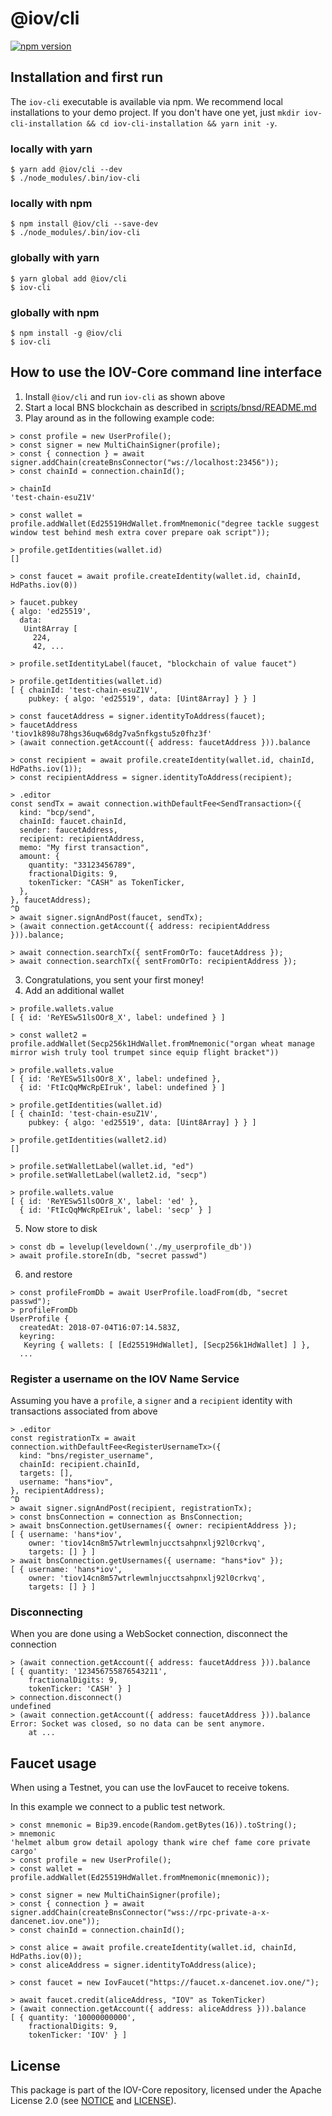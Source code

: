 # @iov/cli

[![npm version](https://img.shields.io/npm/v/@iov/cli.svg)](https://www.npmjs.com/package/@iov/cli)

## Installation and first run

The `iov-cli` executable is available via npm. We recommend local installations
to your demo project. If you don't have one yet, just
`mkdir iov-cli-installation && cd iov-cli-installation && yarn init -y`.

### locally with yarn

```
$ yarn add @iov/cli --dev
$ ./node_modules/.bin/iov-cli
```

### locally with npm

```
$ npm install @iov/cli --save-dev
$ ./node_modules/.bin/iov-cli
```

### globally with yarn

```
$ yarn global add @iov/cli
$ iov-cli
```

### globally with npm

```
$ npm install -g @iov/cli
$ iov-cli
```

## How to use the IOV-Core command line interface

1. Install `@iov/cli` and run `iov-cli` as shown above
2. Start a local BNS blockchain as described in
   [scripts/bnsd/README.md](https://github.com/iov-one/iov-core/tree/master/scripts/bnsd/README.md)
3. Play around as in the following example code:

```
> const profile = new UserProfile();
> const signer = new MultiChainSigner(profile);
> const { connection } = await signer.addChain(createBnsConnector("ws://localhost:23456"));
> const chainId = connection.chainId();

> chainId
'test-chain-esuZ1V'

> const wallet = profile.addWallet(Ed25519HdWallet.fromMnemonic("degree tackle suggest window test behind mesh extra cover prepare oak script"));

> profile.getIdentities(wallet.id)
[]

> const faucet = await profile.createIdentity(wallet.id, chainId, HdPaths.iov(0))

> faucet.pubkey
{ algo: 'ed25519',
  data:
   Uint8Array [
     224,
     42, ...

> profile.setIdentityLabel(faucet, "blockchain of value faucet")

> profile.getIdentities(wallet.id)
[ { chainId: 'test-chain-esuZ1V',
    pubkey: { algo: 'ed25519', data: [Uint8Array] } } ]

> const faucetAddress = signer.identityToAddress(faucet);
> faucetAddress
'tiov1k898u78hgs36uqw68dg7va5nfkgstu5z0fhz3f'
> (await connection.getAccount({ address: faucetAddress })).balance

> const recipient = await profile.createIdentity(wallet.id, chainId, HdPaths.iov(1));
> const recipientAddress = signer.identityToAddress(recipient);

> .editor
const sendTx = await connection.withDefaultFee<SendTransaction>({
  kind: "bcp/send",
  chainId: faucet.chainId,
  sender: faucetAddress,
  recipient: recipientAddress,
  memo: "My first transaction",
  amount: {
    quantity: "33123456789",
    fractionalDigits: 9,
    tokenTicker: "CASH" as TokenTicker,
  },
}, faucetAddress);
^D
> await signer.signAndPost(faucet, sendTx);
> (await connection.getAccount({ address: recipientAddress })).balance;

> await connection.searchTx({ sentFromOrTo: faucetAddress });
> await connection.searchTx({ sentFromOrTo: recipientAddress });
```

3. Congratulations, you sent your first money!
4. Add an additional wallet

```
> profile.wallets.value
[ { id: 'ReYESw51lsOOr8_X', label: undefined } ]

> const wallet2 = profile.addWallet(Secp256k1HdWallet.fromMnemonic("organ wheat manage mirror wish truly tool trumpet since equip flight bracket"))

> profile.wallets.value
[ { id: 'ReYESw51lsOOr8_X', label: undefined },
  { id: 'FtIcQqMWcRpEIruk', label: undefined } ]

> profile.getIdentities(wallet.id)
[ { chainId: 'test-chain-esuZ1V',
    pubkey: { algo: 'ed25519', data: [Uint8Array] } } ]

> profile.getIdentities(wallet2.id)
[]

> profile.setWalletLabel(wallet.id, "ed")
> profile.setWalletLabel(wallet2.id, "secp")

> profile.wallets.value
[ { id: 'ReYESw51lsOOr8_X', label: 'ed' },
  { id: 'FtIcQqMWcRpEIruk', label: 'secp' } ]
```

5. Now store to disk

```
> const db = levelup(leveldown('./my_userprofile_db'))
> await profile.storeIn(db, "secret passwd")
```

6. and restore

```
> const profileFromDb = await UserProfile.loadFrom(db, "secret passwd");
> profileFromDb
UserProfile {
  createdAt: 2018-07-04T16:07:14.583Z,
  keyring:
   Keyring { wallets: [ [Ed25519HdWallet], [Secp256k1HdWallet] ] },
  ...
```

### Register a username on the IOV Name Service

Assuming you have a `profile`, a `signer` and a `recipient` identity with
transactions associated from above

```
> .editor
const registrationTx = await connection.withDefaultFee<RegisterUsernameTx>({
  kind: "bns/register_username",
  chainId: recipient.chainId,
  targets: [],
  username: "hans*iov",
}, recipientAddress);
^D
> await signer.signAndPost(recipient, registrationTx);
> const bnsConnection = connection as BnsConnection;
> await bnsConnection.getUsernames({ owner: recipientAddress });
[ { username: 'hans*iov',
    owner: 'tiov14cn8m57wtrlewmlnjucctsahpnxlj92l0crkvq',
    targets: [] } ]
> await bnsConnection.getUsernames({ username: "hans*iov" });
[ { username: 'hans*iov',
    owner: 'tiov14cn8m57wtrlewmlnjucctsahpnxlj92l0crkvq',
    targets: [] } ]
```

### Disconnecting

When you are done using a WebSocket connection, disconnect the connection

```
> (await connection.getAccount({ address: faucetAddress })).balance
[ { quantity: '123456755876543211',
    fractionalDigits: 9,
    tokenTicker: 'CASH' } ]
> connection.disconnect()
undefined
> (await connection.getAccount({ address: faucetAddress })).balance
Error: Socket was closed, so no data can be sent anymore.
    at ...
```

## Faucet usage

When using a Testnet, you can use the IovFaucet to receive tokens.

In this example we connect to a public test network.

```
> const mnemonic = Bip39.encode(Random.getBytes(16)).toString();
> mnemonic
'helmet album grow detail apology thank wire chef fame core private cargo'
> const profile = new UserProfile();
> const wallet = profile.addWallet(Ed25519HdWallet.fromMnemonic(mnemonic));

> const signer = new MultiChainSigner(profile);
> const { connection } = await signer.addChain(createBnsConnector("wss://rpc-private-a-x-dancenet.iov.one"));
> const chainId = connection.chainId();

> const alice = await profile.createIdentity(wallet.id, chainId, HdPaths.iov(0));
> const aliceAddress = signer.identityToAddress(alice);

> const faucet = new IovFaucet("https://faucet.x-dancenet.iov.one/");

> await faucet.credit(aliceAddress, "IOV" as TokenTicker)
> (await connection.getAccount({ address: aliceAddress })).balance
[ { quantity: '10000000000',
    fractionalDigits: 9,
    tokenTicker: 'IOV' } ]
```

## License

This package is part of the IOV-Core repository, licensed under the Apache
License 2.0 (see
[NOTICE](https://github.com/iov-one/iov-core/blob/master/NOTICE) and
[LICENSE](https://github.com/iov-one/iov-core/blob/master/LICENSE)).
